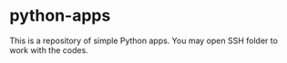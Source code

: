 # python-apps
This is a repository of simple Python apps. You may open SSH folder to work with the codes.
